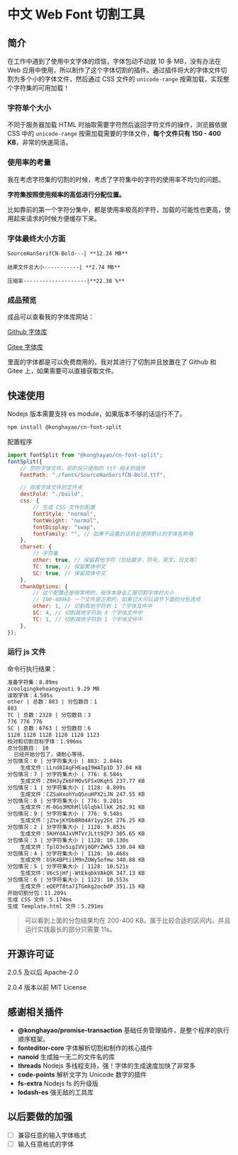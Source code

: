 # 中文 Web Font 切割工具

## 简介

在工作中遇到了使用中文字体的烦恼，字体包动不动就 10 多 MB，没有办法在 Web 应用中使用，所以制作了这个字体切割的插件。通过插件将大的字体文件切割为多个小的字体文件，然后通过 CSS 文件的 `unicode-range` 按需加载，实现整个字符集的可用加载！

### 字符单个大小

不同于服务器加载 HTML 时抽取需要字符然后返回字符文件的操作，浏览器依据 CSS 中的 `unicode-range` 按需加载需要的字体文件，**每个文件只有 150 - 400 KB**，非常的快速简洁。

### 使用率的考量

我在考虑字符集的切割的时候，考虑了字符集中的字符的使用率不均匀的问题。

**字符集按照使用频率的高低进行分配位置。**

比如靠前的第一个字符分集中，都是使用率极高的字符，加载的可能性也更高，使用起来请求的时候方便缓存下来。

### 字体最终大小方面

    SourceHanSerifCN-Bold---| **12.24 MB**

    结果文件总大小-----------| **2.74 MB**

    压缩率--------------------|**22.38 %**

### 成品预览

成品可以查看我的字体库网站：

[Github 字体库](https://konghayao.github.io/chinese-free-web-font-storage/)

[Gitee 字体库](http://dongzhongzhidong.gitee.io/chinese-free-web-font-storage)

里面的字体都是可以免费商用的，我对其进行了切割并且放置在了 Github 和 Gitee 上，如果需要可以直接获取文件。

## 快速使用

Nodejs 版本需要支持 es module，如果版本不够的话运行不了。

```bash
npm install @konghayao/cn-font-split
```

配置程序

```js
import fontSplit from "@konghayao/cn-font-split";
fontSplit({
    // 您的字体文件，现阶段只使用的 ttf 相关的插件
    FontPath: "./fonts/SourceHanSerifCN-Bold.ttf",

    // 存放字体文件的文件夹
    destFold: "./build",
    css: {
        // 生成 CSS 文件的配置
        fontStyle: "normal",
        fontWeight: "normal",
        fontDisplay: "swap",
        fontFamily: "", // 如果不设置的话将会使用默认的字体名称哦
    },
    charset: {
        // 字符集
        other: true, // 保留其他字符（包括数字，符号，英文，日文等）
        TC: true, // 保留繁体中文
        SC: true, // 保留简体中文
    },
    chunkOptions: {
        // 这个配置还是很常用的，程序本身会汇报切割字体的大小
        // 100-400kb 一个文件是正常的。如果过大可以调节下面的分包选项
        other: 1, // 切割其他字符到 1 个字体文件中
        SC: 4, // 切割其他字符到 4 个字体文件中
        TC: 1, // 切割其他字符到 1 个字体文件中
    },
});
```

### 运行 js 文件

命令行执行结果：

```txt
准备字符集：8.89ms
zcoolqingkehuangyouti 9.29 MB
读取字体：4.505s
other | 总数：883 | 分包数目：1
883
TC | 总数：2328 | 分包数目：3
776 776 776
SC | 总数：6763 | 分包数目：6
1128 1128 1128 1128 1128 1123
校对和切割目标字体：1.996ms
总分包数目： 10
  已经开始分包了，请耐心等待。
分包情况：0 | 分字符集大小 | 883: 2.844s
    生成文件：LLnd8IAqFHEaqI9WATp1D 37.04 KB
分包情况：7 | 分字符集大小 | 776: 8.584s
    生成文件：Z0HJyZk6FM0vSFSxUKqhS 237.77 KB
分包情况：1 | 分字符集大小 | 1128: 8.899s
    生成文件：CZSaHxohYuQ5nuHPX2iJN 247.55 KB
分包情况：8 | 分字符集大小 | 776: 9.201s
    生成文件：M-0Go3MOhMllGlqbkllkK 262.91 KB
分包情况：9 | 分字符集大小 | 776: 9.548s
    生成文件：jZtejKYDbBR04AY1yy2Gt 276.25 KB
分包情况：2 | 分字符集大小 | 1128: 9.853s
    生成文件：5KHYdAJxVMTVrJLtt9ZPJ 305.65 KB
分包情况：3 | 分字符集大小 | 1128: 10.130s
    生成文件：TplO3e5igIVVj8QPrZWk5 330.84 KB
分包情况：4 | 分字符集大小 | 1128: 10.468s
    生成文件：bSK4BPtiiM9nZOWy5ofmw 340.88 KB
分包情况：5 | 分字符集大小 | 1128: 10.521s
    生成文件：V6cSjHfj-WtEkqbkVAkQR 347.13 KB
分包情况：6 | 分字符集大小 | 1123: 10.553s
    生成文件：eQEPT8ta71TGmkg2ocbdP 351.15 KB
开始切割分包：11.209s
生成 CSS 文件：5.174ms
生成 Template.html 文件：5.291ms

```

> 可以看到上面的分包结果均在 200-400 KB，属于比较合适的区间内。并且运行实践最长的部分只需要 11s。

## 开源许可证

2.0.5 及以后 Apache-2.0

2.0.4 版本以前 MIT License

## 感谢相关插件

-   **@konghayao/promise-transaction** 基础任务管理插件，是整个程序的执行顺序框架。
-   **fonteditor-core** 字体解析切割和制作的核心插件
-   **nanoid** 生成独一无二的文件名的库
-   **threads** Nodejs 多线程支持，强！字体的生成速度加快了非常多
-   **code-points** 解析文字为 Unicode 数字的插件
-   **fs-extra** Nodejs fs 的升级版
-   **lodash-es** 强无敌的工具库

## 以后要做的加强

-   [ ] 兼容任意的输入字体格式
-   [ ] 输入任意格式的字体
